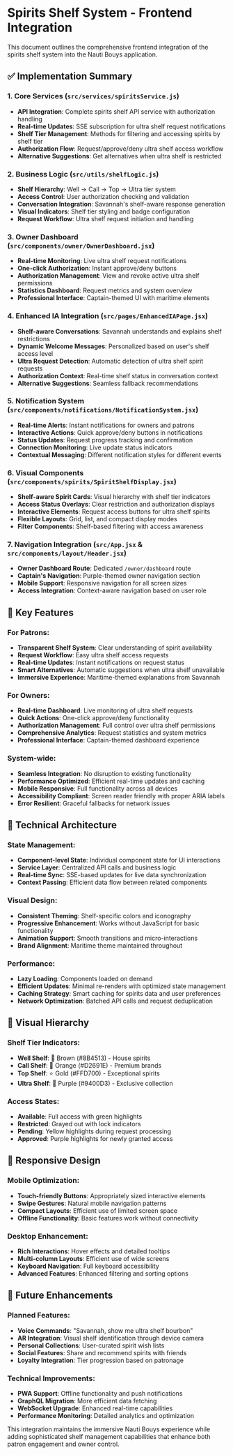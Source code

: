 # Spirits Shelf System - Frontend Integration

This document outlines the comprehensive frontend integration of the spirits shelf system into the Nauti Bouys application.

## ✅ Implementation Summary

### 1. Core Services (`src/services/spiritsService.js`)
- **API Integration**: Complete spirits shelf API service with authorization handling
- **Real-time Updates**: SSE subscription for ultra shelf request notifications
- **Shelf Tier Management**: Methods for filtering and accessing spirits by shelf tier
- **Authorization Flow**: Request/approve/deny ultra shelf access workflow
- **Alternative Suggestions**: Get alternatives when ultra shelf is restricted

### 2. Business Logic (`src/utils/shelfLogic.js`)
- **Shelf Hierarchy**: Well → Call → Top → Ultra tier system
- **Access Control**: User authorization checking and validation
- **Conversation Integration**: Savannah's shelf-aware response generation
- **Visual Indicators**: Shelf tier styling and badge configuration
- **Request Workflow**: Ultra shelf request initiation and handling

### 3. Owner Dashboard (`src/components/owner/OwnerDashboard.jsx`)
- **Real-time Monitoring**: Live ultra shelf request notifications
- **One-click Authorization**: Instant approve/deny buttons
- **Authorization Management**: View and revoke active ultra shelf permissions
- **Statistics Dashboard**: Request metrics and system overview
- **Professional Interface**: Captain-themed UI with maritime elements

### 4. Enhanced IA Integration (`src/pages/EnhancedIAPage.jsx`)
- **Shelf-aware Conversations**: Savannah understands and explains shelf restrictions
- **Dynamic Welcome Messages**: Personalized based on user's shelf access level
- **Ultra Request Detection**: Automatic detection of ultra shelf spirit requests
- **Authorization Context**: Real-time shelf status in conversation context
- **Alternative Suggestions**: Seamless fallback recommendations

### 5. Notification System (`src/components/notifications/NotificationSystem.jsx`)
- **Real-time Alerts**: Instant notifications for owners and patrons
- **Interactive Actions**: Quick approve/deny buttons in notifications
- **Status Updates**: Request progress tracking and confirmation
- **Connection Monitoring**: Live update status indicators
- **Contextual Messaging**: Different notification styles for different events

### 6. Visual Components (`src/components/spirits/SpiritShelfDisplay.jsx`)
- **Shelf-aware Spirit Cards**: Visual hierarchy with shelf tier indicators
- **Access Status Overlays**: Clear restriction and authorization displays
- **Interactive Elements**: Request access buttons for ultra shelf spirits
- **Flexible Layouts**: Grid, list, and compact display modes
- **Filter Components**: Shelf-based filtering with access awareness

### 7. Navigation Integration (`src/App.jsx` & `src/components/layout/Header.jsx`)
- **Owner Dashboard Route**: Dedicated `/owner/dashboard` route
- **Captain's Navigation**: Purple-themed owner navigation section
- **Mobile Support**: Responsive navigation for all screen sizes
- **Access Integration**: Context-aware navigation based on user role

## 🎯 Key Features

### For Patrons:
- **Transparent Shelf System**: Clear understanding of spirit availability
- **Request Workflow**: Easy ultra shelf access requests
- **Real-time Updates**: Instant notifications on request status
- **Smart Alternatives**: Automatic suggestions when ultra shelf unavailable
- **Immersive Experience**: Maritime-themed explanations from Savannah

### For Owners:
- **Real-time Dashboard**: Live monitoring of ultra shelf requests
- **Quick Actions**: One-click approve/deny functionality
- **Authorization Management**: Full control over ultra shelf permissions
- **Comprehensive Analytics**: Request statistics and system metrics
- **Professional Interface**: Captain-themed dashboard experience

### System-wide:
- **Seamless Integration**: No disruption to existing functionality
- **Performance Optimized**: Efficient real-time updates and caching
- **Mobile Responsive**: Full functionality across all devices
- **Accessibility Compliant**: Screen reader friendly with proper ARIA labels
- **Error Resilient**: Graceful fallbacks for network issues

## 🔧 Technical Architecture

### State Management:
- **Component-level State**: Individual component state for UI interactions
- **Service Layer**: Centralized API calls and business logic
- **Real-time Sync**: SSE-based updates for live data synchronization
- **Context Passing**: Efficient data flow between related components

### Visual Design:
- **Consistent Theming**: Shelf-specific colors and iconography
- **Progressive Enhancement**: Works without JavaScript for basic functionality
- **Animation Support**: Smooth transitions and micro-interactions
- **Brand Alignment**: Maritime theme maintained throughout

### Performance:
- **Lazy Loading**: Components loaded on demand
- **Efficient Updates**: Minimal re-renders with optimized state management
- **Caching Strategy**: Smart caching for spirits data and user preferences
- **Network Optimization**: Batched API calls and request deduplication

## 🎨 Visual Hierarchy

### Shelf Tier Indicators:
- **Well Shelf**: 🥃 Brown (#8B4513) - House spirits
- **Call Shelf**: 🥃 Orange (#D2691E) - Premium brands
- **Top Shelf**: ⭐ Gold (#FFD700) - Exceptional spirits
- **Ultra Shelf**: 💎 Purple (#9400D3) - Exclusive collection

### Access States:
- **Available**: Full access with green highlights
- **Restricted**: Grayed out with lock indicators
- **Pending**: Yellow highlights during request processing
- **Approved**: Purple highlights for newly granted access

## 📱 Responsive Design

### Mobile Optimization:
- **Touch-friendly Buttons**: Appropriately sized interactive elements
- **Swipe Gestures**: Natural mobile navigation patterns
- **Compact Layouts**: Efficient use of limited screen space
- **Offline Functionality**: Basic features work without connectivity

### Desktop Enhancement:
- **Rich Interactions**: Hover effects and detailed tooltips
- **Multi-column Layouts**: Efficient use of wide screens
- **Keyboard Navigation**: Full keyboard accessibility
- **Advanced Features**: Enhanced filtering and sorting options

## 🔮 Future Enhancements

### Planned Features:
- **Voice Commands**: "Savannah, show me ultra shelf bourbon"
- **AR Integration**: Visual shelf identification through device camera
- **Personal Collections**: User-curated spirit wish lists
- **Social Features**: Share and recommend spirits with friends
- **Loyalty Integration**: Tier progression based on patronage

### Technical Improvements:
- **PWA Support**: Offline functionality and push notifications
- **GraphQL Migration**: More efficient data fetching
- **WebSocket Upgrade**: Enhanced real-time capabilities
- **Performance Monitoring**: Detailed analytics and optimization

This integration maintains the immersive Nauti Bouys experience while adding sophisticated shelf management capabilities that enhance both patron engagement and owner control.